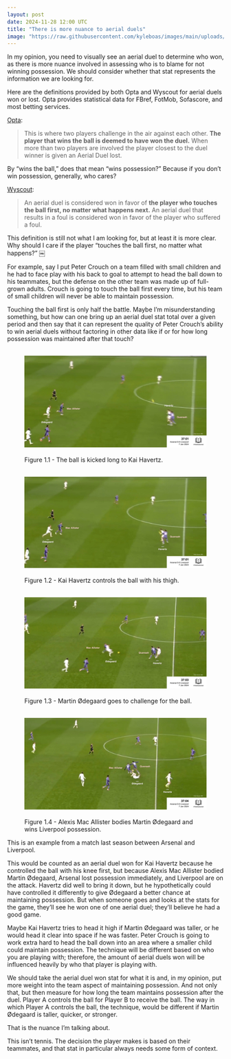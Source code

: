 ```yaml
---
layout: post
date: 2024-11-28 12:00 UTC
title: "There is more nuance to aerial duels"
image: "https://raw.githubusercontent.com/kyleboas/images/main/uploads/2024/11/23/Image-23Nov2024_11:56:26.png"
---
```


In my opinion, you need to visually see an aerial duel to determine who won, as there is more nuance involved in assessing who is to blame for not winning possession. We should consider whether that stat represents the information we are looking for.

<!---more--->

Here are the definitions provided by both Opta and Wyscout for aerial duels won or lost. Opta provides statistical data for FBref, FotMob, Sofascore, and most betting services. 

[Opta](https://www.statsperform.com/opta-event-definitions/):

> This is where two players challenge in the air against each other. **The player that wins the ball is deemed to have won the duel.** When more than two players are involved the player closest to the duel winner is given an Aerial Duel lost.

By “wins the ball,” does that mean “wins possession?” Because if you don’t win possession, generally, who cares?

[Wyscout](https://dataglossary.wyscout.com/aerial_duel/):

> An aerial duel is considered won in favor of **the player who touches the ball first, no matter what happens next.** An aerial duel that results in a foul is considered won in favor of the player who suffered a foul.

This definition is still not what I am looking for, but at least it is more clear. Why should I care if the player “touches the ball first, no matter what happens?” ￼

For example, say I put Peter Crouch on a team filled with small children and he had to face play with his back to goal to attempt to head the ball down to his teammates, but the defense on the other team was made up of full-grown adults. Crouch is going to touch the ball first every time, but his team of small children will never be able to maintain possession.

Touching the ball first is only half the battle. Maybe I’m misunderstanding something, but how can one bring up an aerial duel stat total over a given period and then say that it can represent the quality of Peter Crouch’s ability to win aerial duels without factoring in other data like if or for how long possession was maintained after that touch?

<figure>
    <img src="https://raw.githubusercontent.com/kyleboas/images/main/uploads/2024/11/23/Image-23Nov2024_11:56:26.png">
    <figcaption>Figure 1.1 - The ball is kicked long to Kai Havertz.</figcaption>
</figure>
<figure>
    <img src="https://raw.githubusercontent.com/kyleboas/images/main/uploads/2024/11/23/Image-23Nov2024_11:56:28.png">
    <figcaption>Figure 1.2 - Kai Havertz controls the ball with his thigh.</figcaption>
</figure>
<figure>
    <img src="https://raw.githubusercontent.com/kyleboas/images/main/uploads/2024/11/23/Image-23Nov2024_11:56:29.png">
    <figcaption>Figure 1.3 - Martin Ødegaard goes to challenge for the ball.</figcaption>
</figure>
<figure>
    <img src="https://raw.githubusercontent.com/kyleboas/images/main/uploads/2024/11/23/Image-23Nov2024_11:56:30.png">
    <figcaption>Figure 1.4 - Alexis Mac Allister bodies Martin Ødegaard and wins Liverpool possession. </figcaption>
</figure>

This is an example from a match last season between Arsenal and Liverpool.

This would be counted as an aerial duel won for Kai Havertz because he controlled the ball with his knee first, but because Alexis Mac Allister bodied Martin Ødegaard, Arsenal lost possession immediately, and Liverpool are on the attack. Havertz did well to bring it down, but he hypothetically could have controlled it differently to give Ødegaard a better chance at maintaining possession. But when someone goes and looks at the stats for the game, they’ll see he won one of one aerial duel; they’ll believe he had a good game.

Maybe Kai Havertz tries to head it high if Martin Ødegaard was taller, or he would head it clear into space if he was faster. Peter Crouch is going to work extra hard to head the ball down into an area where a smaller child could maintain possession. The technique will be different based on who you are playing with; therefore, the amount of aerial duels won will be influenced heavily by who that player is playing with.

We should take the aerial duel won stat for what it is and, in my opinion, put more weight into the team aspect of maintaining possession. And not only that, but then measure for how long the team maintains possession after the duel. Player A controls the ball for Player B to receive the ball. The way in which Player A controls the ball, the technique, would be different if Martin Ødegaard is taller, quicker, or stronger. 

That is the nuance I’m talking about. 

This isn’t tennis. The decision the player makes is based on their teammates, and that stat in particular always needs some form of context.

